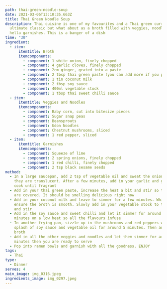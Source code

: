 ```yaml
---
path: thai-green-noodle-soup
date: 2021-03-06T13:10:35.663Z
title: Thai Green Noodle Soup
description: Thai cuisine is one of my favourites and a Thai green curry is an
  ultimate classic but what about as a broth filled with veggies, noodles and
  hella garnishes. This is a banger of a dish
time: "30"
ingredient:
  - item:
      itemtitle: Broth
      itemcomponents:
        - component: 1 white onion, finely chopped
        - component: 4 garlic cloves, finely chopped
        - component: 2cm ginger, grated into a paste
        - component: 2 tbsp thai green paste (you can add more if you prefer it spicy !)
        - component: 1 tin coconut milk
        - component: 2 tbsp soy sauce
        - component: 400ml vegetable stock
        - component: 1 tbsp thai sweet chilli sauce
  - item:
      itemtitle: Veggies and Noodles
      itemcomponents:
        - component: Baby corn, cut into bitesize pieces
        - component: Sugar snap peas
        - component: Beansprouts
        - component: Udon Noodles
        - component: Chestnut mushrooms, sliced
        - component: 1 red pepper, sliced
  - item:
      itemtitle: Garnishes
      itemcomponents:
        - component: Squeeze of lime
        - component: 2 spring onions, finely chopped
        - component: 1 red chilli, finely chopped
        - component: 2 tsp black sesame seeds
method:
  - In a large saucepan, add 2 tsp of vegetable oil and sweat the onions until
    they are translucent. After a few minutes, add in your garlic and ginger and
    cook until fragrant
  - Add in your thai green paste, increase the heat a bit and stir so the onions
    are covered. It should be smelling delicious right now
  - Add in your coconut milk and leave to simmer for a few minutes. Whisk to
    ensure the broth is smooth. Slowly add in your vegetable stock to the pan
    and stir
  - Add in the soy sauce and sweet chilli and let it simmer for around 15
    minutes on a low heat so all the flavours infuse
  - In another frying pan, sizzle up in the mushrooms and red peppers with a
    splash of soy sauce and vegetable oil for around 5 minutes. Then add to the
    broth
  - Add in all the other veggies and noodles and let them simmer for around 5
    minutes then you are ready to serve
  - Pop into ramen bowls and garnish with all the goodness. ENJOY
tags:
  - Thai
type:
  - Dinner
serves: 4
main_image: img_0316.jpeg
ingredients_image: img_0297.jpeg
---
```

